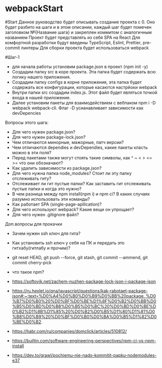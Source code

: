 # webpackStart

#Start
Данное руководство будет описывать создание проекта с 0. Оно будет разбито на шаги и в этом описании, каждый шаг будет помечен заголовком №{Название шага} и закреплен коммитом с аналогичным названием
Проект будет представлять из себя SPA на React
Для комфортной разработки будут введены TypeScript, Eslint, Prettier, pre-commit линтеры
Для сборки проекта будет использоваться webpack

#Шаг-1

- для начала работы уcтановим package.json в проект (npm init -y)
- Создадим папку src в коре проекта. Эта папка будет содержать всю логику нашего приложения.
- Создадим папку configs в корне приложения, эта папка будет содержать все конфигурации, которые касаются настрйоки webpack
- Внутри папки src создадим index.js. Этот файл будет являться точкой входа в нашей приложение.
- Далее установим пакеты для взаимодействием с вебпаком npm i -D webpack webpack-cli. Флаг -D усианавливает зависимости как devDepencies

Вопросы этого шага:

- Для чего нужен package.json?
- Для чего нужен package-lock.json?
- Чем отличаются минорные, мажорные, патч версии?
- Чем отличаются dependies и devDependies, какие пакеты класть можно в эти поля?
- Перед пакетами также могут стоять такие символы, как ^ ~ < > <= >= что они обозначают?
- Как удалить зависимости из package.json?
- Для чего нужна папка node_modules? Стоит ли эту папку отслеживать гиту?
- Отслеживает ли гит пустые папки? Как заставить гит отслеживать пустые папки и когда это нужно?
- В чем разница между npm install(npm i) и npm ci? В каких случаях разумно использовать эти команды?
- Как работает SPA (single-page-apllication)?
- Для чего используют webpack? Какие вещи он упрощает?
- Для чего нужен .gitignore файл?

Доп.вопросы для прокачки

- Зачем нужен ssh ключ для гита?
- Как установить ssh ключ у себя на ПК и передать это гитхабу(гитлабу и прочим)?
- git reset HEAD, git push --force, git stash, git commit --ammend, git commit cherry-pick
- что такое npm?

- https://softovik.net/zachem-nuzhen-package-lock-json-i-package-json
- https://ru.hexlet.io/qna/javascript/questions/kak-rabotaet-package-json#:~:text=%D0%A4%D0%B0%D0%B9%D0%BB%20package.,%D0%B7%D0%B0%20%D0%BF%D0%BE%D1%8F%D0%B2%D0%BB%D0%B5%D0%BD%D0%B8%D0%B5%D0%BC%20%D0%BD%D0%BE%D0%B2%D1%8B%D1%85%20%D0%B2%D0%B5%D1%80%D1%81%D0%B8%D0%B9%20%D0%BF%D0%B0%D0%BA%D0%B5%D1%82%D0%BE%D0%B2.
- https://habr.com/ru/companies/domclick/articles/510812/
- https://builtin.com/software-engineering-perspectives/npm-ci-vs-npm-install
- https://dev.to/grawl/pochiemu-nie-nado-kommitit-papku-nodemodules-e37
